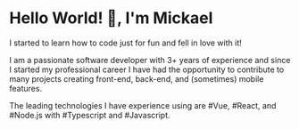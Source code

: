 # Hello World! 👋, I'm Mickael

I started to learn how to code just for fun and fell in love with it!

I am a passionate software developer with 3+ years of experience and since I started my professional career I have had the opportunity to contribute to many projects creating front-end, back-end, and (sometimes) mobile features.

The leading technologies I have experience using are #Vue, #React, and #Node.js with #Typescript and #Javascript.
